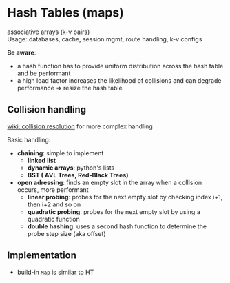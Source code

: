 # Hash Tables (maps)
associative arrays (k-v pairs)  
Usage: databases, cache, session mgmt, route handling, k-v configs

**Be aware**: 
- a hash function has to provide uniform distribution across the hash table and be performant
- a high load factor increases the likelihood of collisions and can degrade performance => resize the hash table

## Collision handling
[wiki: collision resolution](https://en.wikipedia.org/wiki/Hash_table#Collision_resolution) for more complex handling


Basic handling:
- **chaining**: simple to implement
  - **linked list**
  - **dynamic arrays**: python's lists
  - **BST ( AVL Trees, Red-Black Trees)**
- **open adressing**: finds an empty slot in the array when a collision occurs, more performant
  - **linear probing**: probes for the next empty slot by checking index i+1, then i+2 and so on
  - **quadratic probing**: probes for the next empty slot by using a quadratic function
  - **double hashing**: uses a second hash function to determine the probe step size (aka offset)

## Implementation
- build-in `Map` is similar to HT
```TypeScript
```